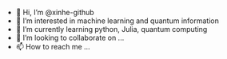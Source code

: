 - 👋 Hi, I’m @xinhe-github
- 👀 I’m interested in machine learning and quantum information
- 🌱 I’m currently learning python, Julia, quantum computing
- 💞️ I’m looking to collaborate on ...
- 📫 How to reach me ...

<!---
xinhe-github/xinhe-github is a ✨ special ✨ repository because its `README.md` (this file) appears on your GitHub profile.
You can click the Preview link to take a look at your changes.
--->

